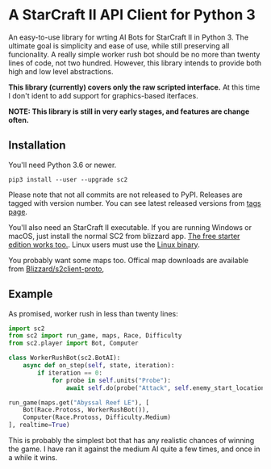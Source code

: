 # A StarCraft II API Client for Python 3

An easy-to-use library for wrting AI Bots for StarCraft II in Python 3. The ultimate goal is simplicity and ease of use, while still preserving all funcionality. A really simple worker rush bot should be no more than twenty lines of code, not two hundred. However, this library intends to provide both high and low level abstractions.

**This library (currently) covers only the raw scripted interface.** At this time I don't ident to add support for graphics-based iterfaces.

**NOTE: This library is still in very early stages, and features are change often.**

## Installation

You'll need Python 3.6 or newer.

```
pip3 install --user --upgrade sc2
```

Please note that not all commits are not released to PyPI. Releases are tagged with version number. You can see latest released versions from [tags page](https://github.com/Dentosal/python-sc2/tags).

You'll also need an StarCraft II executable. If you are running Windows or macOS, just install the normal SC2 from blizzard app. [The free starter edition works too.](https://us.battle.net/account/sc2/starter-edition/). Linux users must use the [Linux binary](https://github.com/Blizzard/s2client-proto#downloads).

You probably want some maps too. Offical map downloads are available from [Blizzard/s2client-proto](https://github.com/Blizzard/s2client-proto#downloads),

## Example

As promised, worker rush in less than twenty lines:

```python
import sc2
from sc2 import run_game, maps, Race, Difficulty
from sc2.player import Bot, Computer

class WorkerRushBot(sc2.BotAI):
    async def on_step(self, state, iteration):
        if iteration == 0:
            for probe in self.units("Probe"):
                await self.do(probe("Attack", self.enemy_start_locations[0]))

run_game(maps.get("Abyssal Reef LE"), [
    Bot(Race.Protoss, WorkerRushBot()),
    Computer(Race.Protoss, Difficulty.Medium)
], realtime=True)
```

This is probably the simplest bot that has any realistic chances of winning the game. I have ran it against the medium AI quite a few times, and once in a while it wins.
